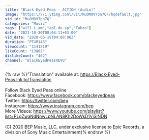 ```yaml
---
title: "Black Eyed Peas - ACTION (Audio)"
image: "https:\/\/i.ytimg.com\/vi\/MuOM8V7pn7Q\/hqdefault.jpg"
vid_id: "MuOM8V7pn7Q"
categories: "Music"
tags: ["will.i.am","apl.de.ap","Taboo"]
date: "2021-10-30T08:04:11+03:00"
vid_date: "2020-06-19T04:00:06Z"
duration: "PT4M14S"
viewcount: "1141219"
likeCount: "13882"
dislikeCount: "462"
channel: "BlackEyedPeasVEVO"
---
```

{% raw %}&quot;Translation&quot; available at: <a rel="nofollow" target="blank" href="https://Black-Eyed-Peas.lnk.to/Translation">https://Black-Eyed-Peas.lnk.to/Translation</a><br /><br />Follow Black Eyed Peas online<br />Facebook: <a rel="nofollow" target="blank" href="https://www.facebook.com/blackeyedpeas">https://www.facebook.com/blackeyedpeas</a><br />Twitter: <a rel="nofollow" target="blank" href="https://twitter.com/bep">https://twitter.com/bep</a> <br />Instagram: <a rel="nofollow" target="blank" href="https://www.instagram.com/bep">https://www.instagram.com/bep</a><br />More Videos: <a rel="nofollow" target="blank" href="https://www.youtube.com/playlist?list=PLgZwaNdNnwLpNLAN8Kh2DoWsD1ViSlNDN">https://www.youtube.com/playlist?list=PLgZwaNdNnwLpNLAN8Kh2DoWsD1ViSlNDN</a><br /><br />(C) 2020 BEP Music, LLC, under exclusive license to Epic Records, a division of Sony Music Entertainment{% endraw %}
